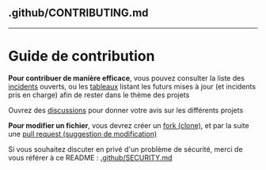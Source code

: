 ## .github/CONTRIBUTING.md
---
# Guide de contribution
**Pour contribuer de manière efficace**, vous pouvez consulter la liste des [incidents](https://github.com/GHub-fr/.github/issues) ouverts, ou les [tableaux](https://github.com/orgs/GHub-fr/projects) listant les futurs mises à jour (et incidents pris en charge) afin de rester dans le thème des projets

Ouvrez des [discussions](https://github.com/orgs/GHub-fr/discussions) pour donner votre avis sur les différents projets

**__Pour modifier un fichier__**, vous devrez créer un [fork (clone)](https://docs.github.com/get-started/quickstart/fork-a-repo), et par la suite une [pull request (suggestion de modification)](https://docs.github.com/pull-requests)

Si vous souhaitez discuter en privé d'un problème de sécurité, merci de vous référer à ce README : [.github/SECURITY.md](https://github.com/GHub-fr/.github/blob/main/SECURITY.md)